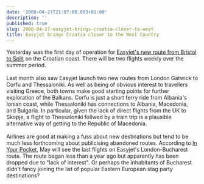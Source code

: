 ```yaml
---
date: '2008-04-27T21:07:00.003+01:00'
description: ''
published: true
slug: 2008-04-27-easyjet-brings-croatia-closer-to-west
title: Easyjet brings Croatia closer to the West Country
---
```


Yesterday was the first day of operation for <a href="http://www.easyjet.com/EN/News/new_cheap_flights_biarritz_olbia_split.html">Easyjet's new route from Bristol to Split</a> on the Croatian coast. There will be two flights weekly over the summer period.<br /><br />Last month also saw Easyjet launch two new routes from London Gatwick to Corfu and Thessaloniki. As well as being of obvious interest to travellers visiting Greece, both towns make good starting points for further exploration of the Balkans. Corfu is just a short ferry ride from Albania's Ionian coast, while Thessaloniki has connections to Albania, Macedonia, and Bulgaria. In particular, given the lack of direct flights from the UK to Skopje, a flight to Thessaloniki follwed by a train trip is a plausible alternative way of getting to the Republic of Macedonia.<br /><br />Airlines are good at making a fuss about new destinations but tend to be much less forthcoming about publicising abandoned routes. According to <a href="http://blog.inyourpocket.com/2008/04/easyjet-drops-london-bucharest-route.html">In Your Pocket</a>, May will see the last flights on Easyjet's London-Bucharest route. The route began less than a year ago but apparently has been dropped due to "lack of interest". Or perhaps the inhabitants of Bucharest didn't fancy joining the list of popular Eastern European stag party destinations?